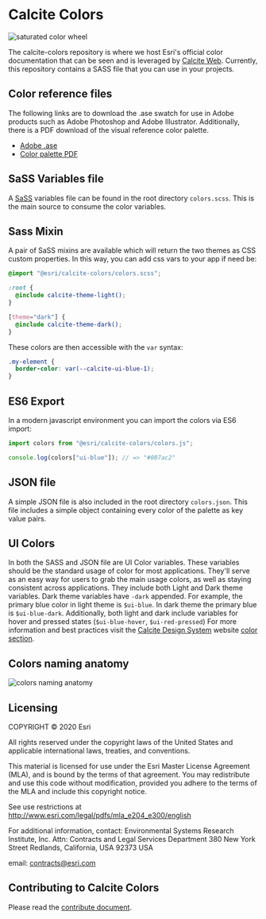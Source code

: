 # Calcite Colors

![saturated color wheel](https://raw.githubusercontent.com/Esri/calcite-colors/master/resources/saturated-graph.png)

The calcite-colors repository is where we host Esri's official color documentation that can be seen and is leveraged by [Calcite Web](http://github.com/Esri/calcite-web/). Currently, this repository contains a SASS file that you can use in your projects.

## Color reference files
The following links are to download the .ase swatch for use in Adobe products such as Adobe Photoshop and Adobe Illustrator. Additionally, there is a PDF download of the visual reference color palette.

- [Adobe .ase](https://github.com/Esri/calcite-colors/raw/master/resources/colors.ase)
- [Color palette PDF](https://github.com/Esri/calcite-colors/raw/master/resources/colors.pdf)

## SaSS Variables file
A [SaSS](http://sass-lang.com/) variables file can be found in the root directory `colors.scss`.  This is the main source to consume the color variables.

## Sass Mixin
A pair of SaSS mixins are available which will return the two themes as CSS custom properties. In this way, you can add css vars to your app if need be:

```scss
@import "@esri/calcite-colors/colors.scss";

:root {
  @include calcite-theme-light();
}

[theme="dark"] {
  @include calcite-theme-dark();
}
```

These colors are then accessible with the `var` syntax:

```css
.my-element {
  border-color: var(--calcite-ui-blue-1);
}
```

## ES6 Export
In a modern javascript environment you can import the colors via ES6 import:

```js
import colors from "@esri/calcite-colors/colors.js";

console.log(colors["ui-blue"]); // => "#007ac2"
```

## JSON file
A simple JSON file is also included in the root directory `colors.json`. This file includes a simple object containing every color of the palette as key value pairs.

## UI Colors
In both the SASS and JSON file are UI Color variables. These variables should be the standard usage of color for most applications. They'll serve as an easy way for users to grab the main usage colors, as well as staying consistent across applications. They include both Light and Dark theme variables. Dark theme variables have `-dark` appended. For example, the primary blue color in light theme is `$ui-blue`. In dark theme the primary blue is `$ui-blue-dark`. Additionally, both light and dark include variables for hover and pressed states (`$ui-blue-hover`, `$ui-red-pressed`) For more information and best practices visit the [Calcite Design System](https://calcite.esri.com) website [color section](https://calcite.esri.com/colors).

## Colors naming anatomy
![colors naming anatomy](https://raw.githubusercontent.com/Esri/calcite-colors/master/resources/colors-naming-anatomy.png)

## Licensing
COPYRIGHT © 2020 Esri

All rights reserved under the copyright laws of the United States
and applicable international laws, treaties, and conventions.

This material is licensed for use under the Esri Master License
Agreement (MLA), and is bound by the terms of that agreement.
You may redistribute and use this code without modification,
provided you adhere to the terms of the MLA and include this
copyright notice.

See use restrictions at http://www.esri.com/legal/pdfs/mla_e204_e300/english

For additional information, contact:
Environmental Systems Research Institute, Inc.
Attn: Contracts and Legal Services Department
380 New York Street
Redlands, California, USA 92373
USA

email: contracts@esri.com

## Contributing to Calcite Colors
Please read the [contribute document](CONTRIBUTE.md).
